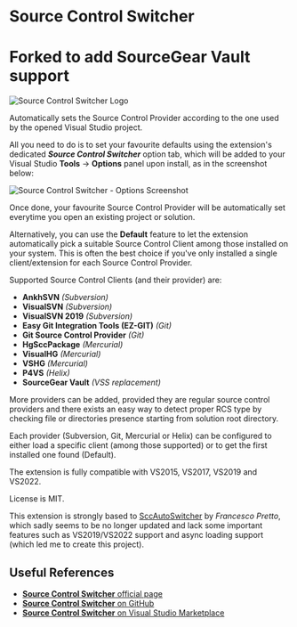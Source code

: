 # Source Control Switcher
# Forked to add SourceGear Vault support

![Source Control Switcher Logo](https://www.ryadel.com/wp-content/uploads/2019/10/Source-Control-Switcher-logo-368x200.png)

Automatically sets the Source Control Provider according to the one 
used by the opened Visual Studio project.

All you need to do is to set your favourite defaults using the 
extension's dedicated ***Source Control Switcher*** option tab, 
which will be added to your Visual Studio 
**Tools** -> **Options** panel upon install, as in the screenshot below:

![Source Control Switcher - Options Screenshot](https://www.ryadel.com/wp-content/uploads/2019/10/ss-01-1.png)

Once done, your favourite Source Control Provider will be automatically set everytime you open an existing project or solution.

Alternatively, you can use the **Default** feature to let the extension automatically pick 
a suitable Source Control Client among those installed on your system. 
This is often the best choice if you've only installed a single client/extension for each Source Control Provider.

Supported Source Control Clients (and their provider) are:

 * **AnkhSVN** *(Subversion)*
 * **VisualSVN** *(Subversion)*
 * **VisualSVN 2019** *(Subversion)*
 * **Easy Git Integration Tools (EZ-GIT)** *(Git)*
 * **Git Source Control Provider** *(Git)*
 * **HgSccPackage** *(Mercurial)*
 * **VisualHG** *(Mercurial)*
 * **VSHG** *(Mercurial)*
 * **P4VS** *(Helix)*
 * **SourceGear Vault** *(VSS replacement)*

More providers can be added, provided they are regular source control providers 
and there exists an easy way to detect
proper RCS type by checking file or directories presence
starting from solution root directory.

Each provider (Subversion, Git, Mercurial or Helix) can be configured to either load a specific client 
(among those supported) or to get the first installed one found (Default).

The extension is fully compatible with VS2015, VS2017, VS2019 and VS2022.

License is MIT.

This extension is strongly based to [SccAutoSwitcher](https://github.com/ceztko/SccAutoSwitcher) by *Francesco Pretto*, 
which sadly seems to be no longer updated 
and lack some important features such as VS2019/VS2022 support and async loading support
(which led me to create this project).

## Useful References
 * [**Source Control Switcher** official page](https://www.ryadel.com/en/portfolio/source-control-switcher/)
 * [**Source Control Switcher** on GitHub](https://github.com/Darkseal/SourceControlSwitcher/)
 * [**Source Control Switcher** on Visual Studio Marketplace](https://marketplace.visualstudio.com/items?itemName=Ryadel.SourceControlSwitcher)
